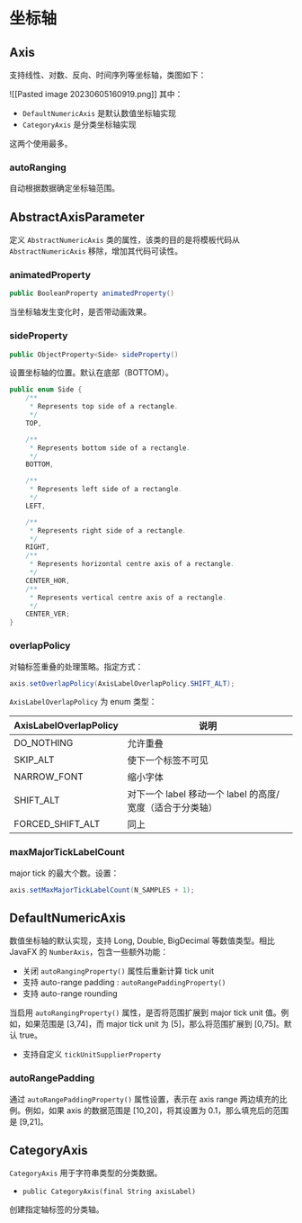 # 坐标轴

## Axis

支持线性、对数、反向、时间序列等坐标轴，类图如下：

![[Pasted image 20230605160919.png]]
其中：

- `DefaultNumericAxis` 是默认数值坐标轴实现
- `CategoryAxis` 是分类坐标轴实现

这两个使用最多。

### autoRanging

自动根据数据确定坐标轴范围。

## AbstractAxisParameter

定义 `AbstractNumericAxis` 类的属性，该类的目的是将模板代码从 `AbstractNumericAxis` 移除，增加其代码可读性。

### animatedProperty

```java
public BooleanProperty animatedProperty()
```

当坐标轴发生变化时，是否带动画效果。

### sideProperty

```java
public ObjectProperty<Side> sideProperty()
```

设置坐标轴的位置。默认在底部（BOTTOM）。

```java
public enum Side {
    /**
     * Represents top side of a rectangle.
     */
    TOP,

    /**
     * Represents bottom side of a rectangle.
     */
    BOTTOM,

    /**
     * Represents left side of a rectangle.
     */
    LEFT,

    /**
     * Represents right side of a rectangle.
     */
    RIGHT,
    /**
     * Represents horizontal centre axis of a rectangle.
     */
    CENTER_HOR,
    /**
     * Represents vertical centre axis of a rectangle.
     */
    CENTER_VER;
}
```

### overlapPolicy

对轴标签重叠的处理策略。指定方式：

```java
axis.setOverlapPolicy(AxisLabelOverlapPolicy.SHIFT_ALT);
```

`AxisLabelOverlapPolicy` 为 enum 类型：

| AxisLabelOverlapPolicy | 说明                                                      |
| ---------------------- | --------------------------------------------------------- |
| DO_NOTHING             | 允许重叠                                                  |
| SKIP_ALT               | 使下一个标签不可见                                        |
| NARROW_FONT            | 缩小字体                                                  |
| SHIFT_ALT              | 对下一个 label 移动一个 label 的高度/宽度（适合于分类轴） |
| FORCED_SHIFT_ALT       | 同上                                                          |

### maxMajorTickLabelCount

major tick 的最大个数。设置：

```java
axis.setMaxMajorTickLabelCount(N_SAMPLES + 1);
```

## DefaultNumericAxis

数值坐标轴的默认实现，支持 Long, Double, BigDecimal 等数值类型。相比 JavaFX 的 `NumberAxis`，包含一些额外功能：

- 关闭 `autoRangingProperty()` 属性后重新计算 tick unit
- 支持 auto-range padding : `autoRangePaddingProperty()`
- 支持 auto-range rounding

当启用 `autoRangingProperty()` 属性，是否将范围扩展到 major tick unit 值。例如，如果范围是 [3,74]，而 major tick unit 为 [5]，那么将范围扩展到 [0,75]。默认 true。

- 支持自定义 `tickUnitSupplierProperty`

### autoRangePadding

通过 `autoRangePaddingProperty()` 属性设置，表示在 axis range 两边填充的比例。例如，如果 axis 的数据范围是 [10,20]，将其设置为 0.1，那么填充后的范围是 [9,21]。

## CategoryAxis

`CategoryAxis` 用于字符串类型的分类数据。

- `public CategoryAxis(final String axisLabel)`

创建指定轴标签的分类轴。


